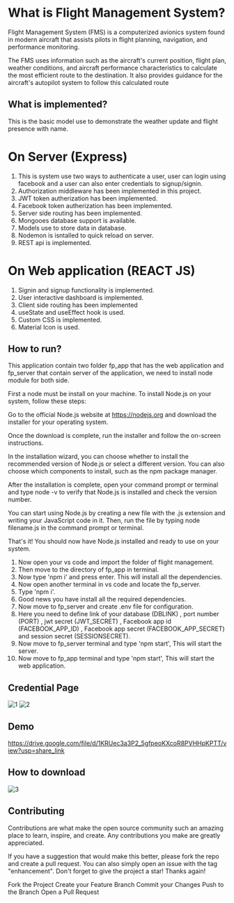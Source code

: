 # What is Flight Management System? 
 Flight Management System (FMS) is a computerized avionics system found in modern aircraft that assists pilots in flight planning, navigation, and performance monitoring.

The FMS uses information such as the aircraft's current position, flight plan, weather conditions, and aircraft performance characteristics to calculate the most efficient route to the destination. It also provides guidance for the aircraft's autopilot system to follow this calculated route

## What is implemented?

This is the basic model use to demonstrate the weather update and flight presence with name. 

# On Server (Express)
1) This is system use two ways to authenticate a user, user can login using facebook and a user can also enter credentials to signup/signin.
2) Authorization middleware has been implemented in this project.
3) JWT token autherization has been implemented.
4) Facebook token autherization has been implemented.
5) Server side routing has been implemented.
6) Mongooes database support is available.
7) Models use to store data in database.
8) Nodemon is isntalled to quick reload on server.
9) REST api is implemented.

# On Web application (REACT JS)
1) Signin and signup functionality is implemented.
2) User interactive dashboard is implemented.
3) Client side routing has been implemented
4) useState and useEffect hook is used.
5) Custom CSS is implemented.
6) Material Icon is used.

## How to run?

This application contain two folder fp_app that has the web application and fp_server that contain server of the application, we need to install node module for both side.

First a node must be install on your machine.
To install Node.js on your system, follow these steps:

Go to the official Node.js website at https://nodejs.org and download the installer for your operating system.

Once the download is complete, run the installer and follow the on-screen instructions.

In the installation wizard, you can choose whether to install the recommended version of Node.js or select a different version. You can also choose which components to install, such as the npm package manager.

After the installation is complete, open your command prompt or terminal and type node -v to verify that Node.js is installed and check the version number.

You can start using Node.js by creating a new file with the .js extension and writing your JavaScript code in it. Then, run the file by typing node filename.js in the command prompt or terminal.

That's it! You should now have Node.js installed and ready to use on your system.

1) Now open your vs code and import the folder of flight management.
2) Then move to the directory of fp_app in terminal.
3) Now type 'npm i' and press enter. This will install all the dependencies.
4) Now open another terminal in vs code and locate the fp_server.
5) Type 'npm i'.
6) Good news you have install all the required dependencies.
8) Now move to fp_server and create .env file for configuration.
9) Here you need to define link of your database (DBLINK) , port number (PORT) , jwt secret (JWT_SECRET) , Facebook app id (FACEBOOK_APP_ID) , Facebook app secret (FACEBOOK_APP_SECRET) and session secret (SESSIONSECRET).
10) Now move to fp_server terminal and type 'npm start',  This will start the server.
11) Now move to fp_app terminal and type 'npm start',  This will start the web application.

## Credential Page
![1](https://user-images.githubusercontent.com/65458742/234174215-a36655ee-3ff5-4b45-beea-7a569f635a4b.JPG)
![2](https://user-images.githubusercontent.com/65458742/234174218-3bd56f09-ca8e-4174-b4dd-ba7241b93aea.JPG)

## Demo

https://drive.google.com/file/d/1KRUec3a3P2_5gfpeoKXcoR8PVHHpKPTT/view?usp=share_link

## How to download

![3](https://user-images.githubusercontent.com/65458742/234175920-66058dfd-d372-4474-bd5f-0257e6461716.JPG)


## Contributing
Contributions are what make the open source community such an amazing place to learn, inspire, and create. Any contributions you make are greatly appreciated.

If you have a suggestion that would make this better, please fork the repo and create a pull request. You can also simply open an issue with the tag "enhancement". Don't forget to give the project a star! Thanks again!

Fork the Project
Create your Feature Branch
Commit your Changes
Push to the Branch
Open a Pull Request

